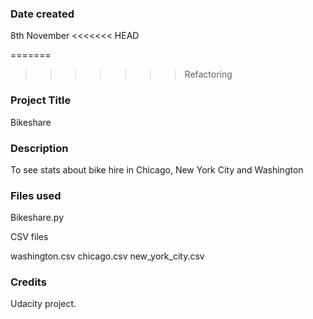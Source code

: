 ### Date created
8th November
<<<<<<< HEAD

=======
>>>>>>> Refactoring
### Project Title
Bikeshare

### Description
To see stats about bike hire in Chicago, New York City and Washington

### Files used
Bikeshare.py

CSV files 

washington.csv
chicago.csv
new_york_city.csv

### Credits
Udacity project.
